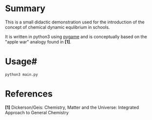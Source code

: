 # Summary
This is a small didactic demonstration used for the introduction of the concept of chemical dynamic equlibrium in schools.

It is written in python3 using [pygame](https://www.pygame.org) and is conceptually based on the "apple war" analogy found in **[1]**.

# Usage#
`python3 main.py`

# References
**[1]** Dickerson/Geis: Chemistry, Matter and the Universe: Integrated Approach to General Chemistry
